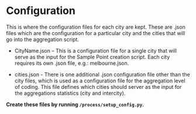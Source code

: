 # Configuration

This is where the configuration files for each city are kept. These are .json files which are the configuration for a particular city and the cities that will go into the aggregation script.

- CityName.json – This is a configuration file for a single city that will serve as the input for the Sample Point creation script. Each city requires its own .json file, e.g.: melbourne.json.

- cities.json - There is one additional .json configuration file other than the city files, which is used as a configuration file for the aggregation level of coding. This file defines which cities should server as the input for the aggregations statistics (city and intercity).

**Create these files by running `/process/setup_config.py`.**
